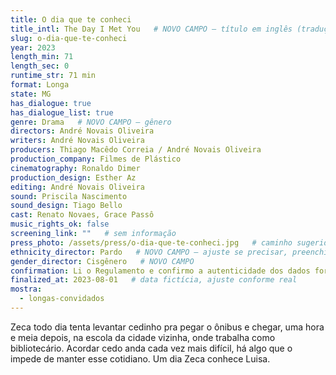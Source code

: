 ```yaml
---
title: O dia que te conheci
title_intl: The Day I Met You   # NOVO CAMPO — título em inglês (tradução sugerida)
slug: o-dia-que-te-conheci
year: 2023
length_min: 71
length_sec: 0
runtime_str: 71 min
format: Longa
state: MG
has_dialogue: true
has_dialogue_list: true
genre: Drama   # NOVO CAMPO — gênero
directors: André Novais Oliveira
writers: André Novais Oliveira
producers: Thiago Macêdo Correia / André Novais Oliveira
production_company: Filmes de Plástico  
cinematography: Ronaldo Dimer 
production_design: Esther Az 
editing: André Novais Oliveira
sound: Priscila Nascimento 
sound_design: Tiago Bello
cast: Renato Novaes, Grace Passô
music_rights_ok: false
screening_link: ""   # sem informação
press_photo: /assets/press/o-dia-que-te-conheci.jpg   # caminho sugerido para imagem
ethnicity_director: Pardo   # NOVO CAMPO — ajuste se precisar, preenchido a partir de info pública do diretor
gender_director: Cisgênero   # NOVO CAMPO
confirmation: Li o Regulamento e confirmo a autenticidade dos dados fornecido nesta ficha de inscrição.
finalized_at: 2023-08-01   # data fictícia, ajuste conforme real
mostra:
  - longas-convidados
---
```


Zeca todo dia tenta levantar cedinho pra pegar o ônibus e chegar, uma hora e meia depois, na escola da cidade vizinha, onde trabalha como bibliotecário. Acordar cedo anda cada vez mais difícil, há algo que o impede de manter esse cotidiano. Um dia Zeca conhece Luisa.
